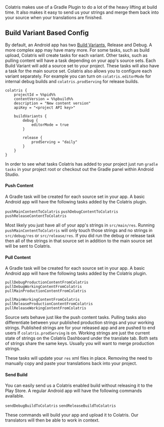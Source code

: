 Colatris makes use of a Gradle Plugin to do a lot of the heavy lifting at build time.  It also makes it easy to send us your strings and merge them back into your source when your translations are finished. 

## Build Variant Based Config

By default, an Android app has two [Build Variants](https://developer.android.com/tools/building/configuring-gradle.html), Release and Debug.  A more complex app may have many more.  For some tasks, such as build upload, Colatris will create tasks for each variant.  Other tasks, such as pulling content will have a task depending on your app's source sets.  Each Build Variant will add a source set to your project.  These tasks will also have a task for the main source set.  Colatris also allows you to configure each variant separately.  For example you can turn on `colatris.editorMode` for internal debug builds and `colatris.prodServing` for release builds.

```
colatris {
    projectId = %%pid%%
    contentVersion = %%pbuild%%
    description = "New content version"
    apiKey = "<project API key>"

    buildVariants {
    	debug {
    		editorMode = true
    	}

    	release {
    		prodServing = "daily"
    	}
    }
}
```

In order to see what tasks Colatris has added to your project just run `gradle tasks` in your project root or checkout out the Gradle panel within Android Studio.

#### Push Content

A Gradle task will be created for each source set in your app.  A basic Android app will have the following tasks added by the Colatris plugin.

`pushMainContentToColatris`
`pushDebugContentToColatris`
`pushReleaseContentToColatris`

Most likely you just have all of your app's strings in `src/main/res`.  Running `pushMainContentToColatris` will only touch those strings and no strings in `src/debug/res` or `src/release/res`.  If you did run the debug or release task then all of the strings in that source set in addition to the main source set will be sent to Colatris.

#### Pull Content

A Gradle task will be created for each source set in your app.  A basic Android app will have the following tasks added by the Colatris plugin.

`pullDebugProductionContentFromColatris`
`pullDebugWorkingContentFromColatris`
`pullMainProductionContentFromColatris`

`pullMainWorkingContentFromColatris`
`pullReleaseProductionContentFromColatris`
`pullReleaseWorkingContentFromColatris`

Source sets behave just like the push content tasks.  Pulling tasks also differentiate between your published production strings and your working strings.  Published strings are for your released app and are pushed to end users if `colatris.prodServing` is on.  Working strings are just the current state of strings on the Colatris Dashboard under the translate tab.  Both sets of strings share the same keys.  Usually you will want to merge production strings.

These tasks will update your `res` xml files in place.  Removing the need to manually copy and paste your translations back into your project.

#### Send Build

You can easily send us a Colatris enabled build without releasing it to the Play Store.  A regular Android app will have the following commands available.  

`sendDebugBuildToColatris`
`sendReleaseBuildToColatris`

These commands will build your app and upload it to Colatris.  Our translators will then be able to work in context.

